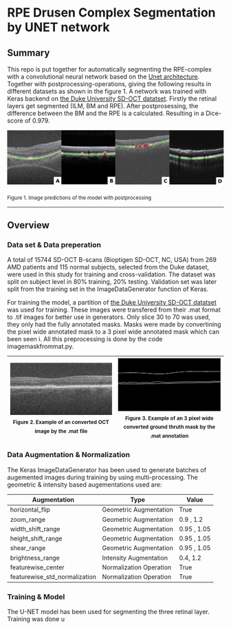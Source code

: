 # RPE Drusen Complex Segmentation by UNET network 

## Summary

This repo is put together for automatically segmenting the RPE-complex with a convolutional neural network based on the [Unet architecture](http://lmb.informatik.uni-freiburg.de/people/ronneber/u-net/). Together with postprocessing-operations, giving the following results in different datasets as shown in the figure 1. A network was trained with Keras backend on [the Duke University SD-OCT datatset](http://people.duke.edu/~sf59/RPEDC_Ophth_2013_dataset.htm).  Firstly the retinal layers get segmented (ILM, BM and RPE). After postprosessing, the difference between the BM and the RPE is a calculated. Resulting in a Dice-score of 0.979. 

![images/predictions.png](images/predictions.png)

<sub>Figure 1. Image predictions of the model with postprocessing</sub>

---
## Overview

### Data set & Data preperation
A total of 15744 SD-OCT B-scans (Bioptigen SD-OCT, NC, USA) from 269 AMD patients and 115 normal subjects, selected from the Duke dataset, were used in this study for training and cross-validation. The dataset was split on subject level in 80% training, 20% testing. Validation set was later split from the training set in the ImageDataGenerator function of Keras. 

For training the model, a partition of [the Duke University SD-OCT datatset](http://people.duke.edu/~sf59/RPEDC_Ophth_2013_dataset.htm) was used for training. These images were transfered from their .mat format to .tif images for better use in generators. Only slice 30 to 70 was used, they only had the fully annotated masks. Masks were made by convertining the pixel wide annotated mask to a 3 pixel wide annotated mask which can been seen i. All this preprocessing is done by the code imagemaskfrommat.py. 

|![images/imageduke.png](images/imageduke.png) </br> <sub>Figure 2. Example of an converted OCT image by the .mat file </sub>  	| ![images/maskduke.png](images/maskduke.png) </br> <sub>Figure 3. Example of an 3 pixel wide converted ground thruth mask by the .mat annotation</sub> 	|
|---|---|

### Data Augmentation & Normalization
The Keras ImageDataGenerator has been used to generate batches of augemented images during training by using multi-processing. The geometric & intensity based augementations used are: 

| Augmentation | Type | Value | 
|---|---|---|
| horizontal_flip | Geometric Augmentation | True | 
| zoom_range | Geometric Augmentation | 0.9 , 1.2 |
| width_shift_range  | Geometric Augmentation| 0.95 , 1.05 | 
| height_shift_range | Geometric Augmentation| 0.95 , 1.05 |
| shear_range | Geometric Augmentation | 0.95 , 1.05 | 
| brightness_range | Intensity Augmentation | 0.4, 1.2 | 
| featurewise_center | Normalization Operation | True | 
| featurewise_std_normalization | Normalization Operation | True | 


### Training & Model 
The U-NET model has been used for segmenting the three retinal layer. Training was done u

